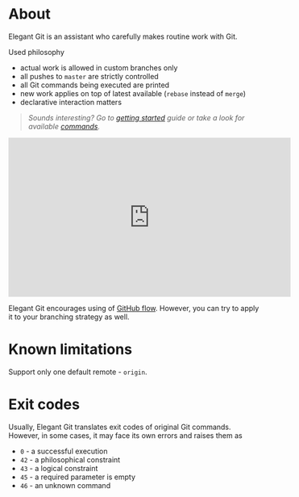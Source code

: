 # About
Elegant Git is an assistant who carefully makes routine work with Git.

Used philosophy

- actual work is allowed in custom branches only
- all pushes to `master` are strictly controlled
- all Git commands being executed are printed
- new work applies on top of latest available (`rebase` instead of `merge`)
- declarative interaction matters

> _Sounds interesting? Go to [getting started](getting-started.md) guide or take a look for
available [commands](commands.md)._

<center><iframe width="560" height="315" src="https://www.youtube.com/embed/Py6bpwJw30I"
frameborder="0" allow="accelerometer; autoplay; encrypted-media; gyroscope;
picture-in-picture" allowfullscreen></iframe></center>

Elegant Git encourages using of
[GitHub flow](https://guides.github.com/introduction/flow/). However, you can try to apply it to
your branching strategy as well.

# Known limitations
Support only one default remote - `origin`.

# Exit codes
Usually, Elegant Git translates exit codes of original Git commands. However, in some cases,
it may face its own errors and raises them as

- `0` - a successful execution
- `42` - a philosophical constraint
- `43` - a logical constraint
- `45` - a required parameter is empty
- `46` - an unknown command
